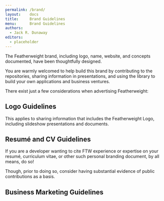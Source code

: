 ```yaml
---
permalink: /brand/
layout:    docs
title:     Brand Guidelines
menu:      Brand Guidelines
authors:
  - Jack R. Dunaway
editors:
  - placeholder
---
```


The Featherweight brand, including logo, name, website, and concepts
documented, have been thoughtfully designed.

You are warmly welcomed to help build this brand by contributing
to the repositories, sharing information in presentations, and using
the library to build your own applications and business ventures.

There exist just a few considerations when advertising Featherweight:

## Logo Guidelines

This applies to sharing information that includes the Featherweight
Logo, including slideshow presentations and documents.

## Resumé and CV Guidelines

If you are a developer wanting to cite FTW experience or expertise
on your resumé, curriculum vitae, or other such personal branding
document, by all means, do so!

Though, prior to doing so, consider having substantial evidence of
public contributions as a basis.

## Business Marketing Guidelines


